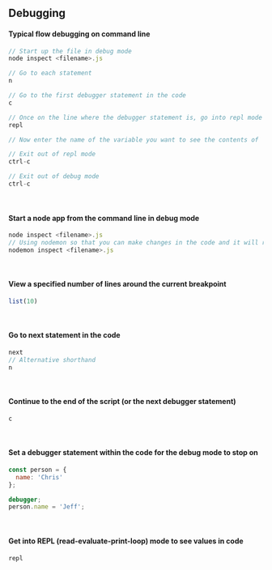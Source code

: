 ## Debugging

#### Typical flow debugging on command line
```js
// Start up the file in debug mode
node inspect <filename>.js

// Go to each statement
n

// Go to the first debugger statement in the code
c 

// Once on the line where the debugger statement is, go into repl mode so you can view the contents of variables
repl

// Now enter the name of the variable you want to see the contents of

// Exit out of repl mode
ctrl-c

// Exit out of debug mode
ctrl-c
```

<br>

#### Start a node app from the command line in debug mode
```js
node inspect <filename>.js
// Using nodemon so that you can make changes in the code and it will re-run the app in inspect mode
nodemon inspect <filename>.js
```

<br>

#### View a specified number of lines around the current breakpoint
```js
list(10)
```

<br>

#### Go to next statement in the code
```js
next
// Alternative shorthand
n
```

<br>

#### Continue to the end of the script (or the next debugger statement)
```js
c
```

<br>

#### Set a debugger statement within the code for the debug mode to stop on
```js
const person = {
  name: 'Chris'
};

debugger;
person.name = 'Jeff';
```

<br>

#### Get into REPL (read-evaluate-print-loop) mode to see values in code
```js
repl
```

<br>
